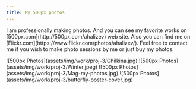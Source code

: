 ```yaml
---
title: My 500px photos
---
```


<p>I am professionally making photos. And you can see my favorite works on [500px.com](http://500px.com/ahalizev) web site. Also you can find me on [Flickr.com](https://www.flickr.com/photos/ahalizev/). Feel free to contact me if you wish to make photo sessions by me or just buy my photos.</p>
![500px Photos](assets/img/work/proj-3/Ghilkina.jpg)
![500px Photos](assets/img/work/proj-3/Winter.jpeg)
![500px Photos](assets/img/work/proj-3/Mag-my-photos.jpg)
![500px Photos](assets/img/work/proj-3/butterfly-poster-cover.jpg)
